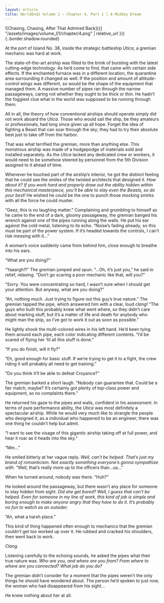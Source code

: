 ```yaml
---
layout: article
title: WorldEnd2 Volume 1 – Chapter 4, Part 1 | A Midday Dream
---
```


![Chasing, Chasing, After That Admired Back]({{ "/assets/images/volume_01/chapter/4.png" | relative_url }}){:.border.shadow.rounded}

At the port of Island No. 38, inside the strategic battleship <em>Utica</em>, a gremian mechanic was hard at work.

The state-of-the-art airship was filled to the brink of bursting with the latest cutting-edge technology. As he’d come to find, that came with certain side effects. If the enchanted furnace was in a different location, the quarantine area surrounding it changed as well. If the position and amount of altitude-control wings was different, so would be the shape of the equipment that managed them. A massive number of pipes ran through the narrow passageways, caring not whether they ought to be thick or thin. He hadn’t the foggiest clue what in the world was supposed to be running through them.

All in all, the theory of how conventional airships should operate simply did not work aboard the <em>Utica</em>. Those who would sail the ship, be they amateurs or professionals, had long since given up all hope. Forget the idea of fighting a Beast that can soar through the sky; they had to try their absolute best just to take off from the harbor.

That was what terrified the gremian, more than anything else. This monstrous airship was made of a hodgepodge of materials sold and installed separately. As the <em>Utica</em> lacked any dedicated crew or workers, it would need to be somehow steered by personnel from the 5th Division assigned to it ahead of time.

Whenever he touched part of the airship’s interior, he got the distinct feeling that he could see the smiles of the twisted architects that designed it. <em>How about it? If you work hard and properly draw out the ability hidden within this mechanical masterpiece, you’ll be able to slay even the Beasts, so do your best!</em> He wished he could be the one to punch those mocking smirks with all the force he could muster.

“Geez, this is no laughing matter.” Complaining and grumbling to himself as he came to the end of a dark, gloomy passageway, the gremian banged his wrench against one of the pipes running along the walls. He put his ear against the cold metal, listening to its echo. “Noise’s fading already, so this must be part of the power system. If it’s headed towards the controls, I can’t risk messing with it…”

A woman’s voice suddenly came from behind him, close enough to breathe into his ears.

“What are you doing?”

“Yaaargh?!” The gremian jumped and spun. “…Oh, it’s just you,” he said in relief, relaxing. “Don’t go scaring a poor mechanic like that, will you?”

“Sorry. You were concentrating so hard, I wasn’t sure when I should get your attention. But anyway, what are you doing?”

“Ah, nothing much. Just trying to figure out this guy’s true nature.” The gremian tapped the pipe, which answered him with a clear, loud <em>clang!</em> “The guys who built this probably knew what went where, so they didn’t care about marking stuff, but it’s a matter of life and death for anybody who might man the ship, so I’ve got to work it out as soon as possible.”

He lightly shook the multi-colored wires in his left hand. He’d been tying them around each pipe, each color indicating different contents. “I’d be scared of flying her ’til all this stuff is done.”

“If you do finish, will it fly?”

“Eh, good enough for basic stuff. If we’re trying to get it to a fight, the crew riding it will probably all need to get training.”

“Do you think it’ll be able to defeat Croyance?”

The gremian barked a short laugh. “Nobody can guarantee that. Could be a fair match, maybe? It’s certainly got plenty of top-class power and equipment, so no complaints there.”

He returned his gaze to the pipes and walls, confident in his assessment. In terms of pure performance ability, the <em>Utica</em> was most definitely a spectacular airship. While he would very much like to strangle the people who designed it, as a individual who happened to be an engineer, there was one thing he couldn’t help but admit.

“I want to see the visage of this gigantic airship taking off at full power, and hear it roar as it heads into the sky.”

“Mm…”

He smiled bitterly at her vague reply. <em>Well, can’t be helped. That’s just my brand of romanticism. Not exactly something everyone’s gonna sympathize with.</em> “Well, that’s really more up to the officers than…us…”

When he turned around, nobody was there. “Huh?”

He looked around the passageway, but there wasn’t any place for someone to stay hidden from sight. <em>Did she get bored? Well, I guess that can’t be helped. Even for someone in my line of work, this kind of job is simple and boring enough to make anyone angry that they have to do it. It’s probably no fun to watch as an outsider.</em>

“Ah, what a harsh place.”

This kind of thing happened often enough to mechanics that the gremian couldn’t get too worked up over it. He rubbed and cracked his shoulders, then went back to work.

<em>Clang.</em>

Listening carefully to the echoing sounds, he asked the pipes what their true nature was. <em>Who are you, and where are you from? From where to where are you connected? What job do you do?</em>

The gremian didn’t consider for a moment that the pipes weren’t the only things he should have wondered about. The person he’d spoken to just now, the woman who had disappeared from his sight…

He knew nothing about her at all.